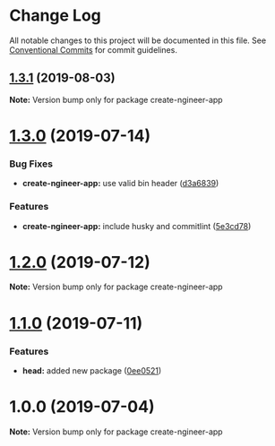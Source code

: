 # Change Log

All notable changes to this project will be documented in this file.
See [Conventional Commits](https://conventionalcommits.org) for commit guidelines.

## [1.3.1](https://github.com/pixelass/ngineer/compare/v1.3.0...v1.3.1) (2019-08-03)

**Note:** Version bump only for package create-ngineer-app





# [1.3.0](https://github.com/pixelass/ngineer/compare/v1.2.0...v1.3.0) (2019-07-14)


### Bug Fixes

* **create-ngineer-app:** use valid bin header ([d3a6839](https://github.com/pixelass/ngineer/commit/d3a6839))


### Features

* **create-ngineer-app:** include husky and commitlint ([5e3cd78](https://github.com/pixelass/ngineer/commit/5e3cd78))





# [1.2.0](https://github.com/pixelass/ngineer/compare/v1.1.0...v1.2.0) (2019-07-12)

**Note:** Version bump only for package create-ngineer-app





# [1.1.0](https://github.com/pixelass/ngineer/compare/v1.0.0...v1.1.0) (2019-07-11)


### Features

* **head:** added new package ([0ee0521](https://github.com/pixelass/ngineer/commit/0ee0521))





# 1.0.0 (2019-07-04)

**Note:** Version bump only for package create-ngineer-app
